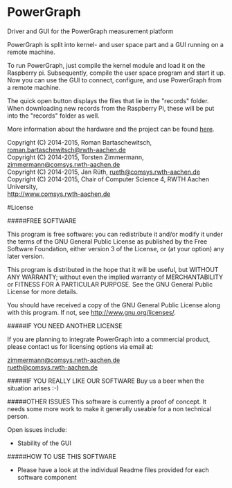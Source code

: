 # PowerGraph
Driver and GUI for the PowerGraph measurement platform

PowerGraph is split into kernel- and user space part and a GUI running on a remote machine.

To run PowerGraph, just compile the kernel module and load it on the Raspberry pi.
Subsequently, compile the user space program and start it up. Now you can use the GUI to connect, configure, and use PowerGraph from a remote machine.

The quick open button displays the files that lie in the "records" folder. When downloading new records from the Raspberry Pi, these will be put into the "records" folder as well.

More information about the hardware and the project can be found [here](https://www.comsys.rwth-aachen.de/short/powergraph).

Copyright (C) 2014-2015, Roman Bartaschewitsch, <roman.bartaschewitsch@rwth-aachen.de> <br>
Copyright (C) 2014-2015, Torsten Zimmermann, <zimmermann@comsys.rwth-aachen.de> <br>
Copyright (C) 2014-2015, Jan Rüth, <rueth@comsys.rwth-aachen.de> <br>
Copyright (C) 2014-2015, Chair of Computer Science 4, RWTH Aachen University,<br>http://www.comsys.rwth-aachen.de


#License

#####FREE SOFTWARE

This program is free software: you can redistribute it and/or modify it under the terms of the GNU General Public License as published by the Free Software Foundation, either version 3 of the License, or (at your option) any later version.

This program is distributed in the hope that it will be useful, but WITHOUT ANY WARRANTY; without even the implied warranty of MERCHANTABILITY or FITNESS FOR A PARTICULAR PURPOSE.  See the GNU General Public License for more details.

You should have received a copy of the GNU General Public License along with this program.  If not, see <http://www.gnu.org/licenses/>.

#####IF YOU NEED ANOTHER LICENSE

If you are planning to integrate PowerGraph into a commercial product, please contact us for licensing options via email at:

  zimmermann@comsys.rwth-aachen.de<br>
  rueth@comsys.rwth-aachen.de

#####IF YOU REALLY LIKE OUR SOFTWARE
Buy us a beer when the situation arises :-)


#####OTHER ISSUES
This software is currently a proof of concept. It needs some more work to make it generally useable for a non technical person.

Open issues include:
* Stability of the GUI

#####HOW TO USE THIS SOFTWARE
* Please have a look at the individual Readme files provided for each software component

